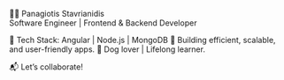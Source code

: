 👨‍💻 Panagiotis Stavrianidis\
Software Engineer | Frontend & Backend Developer

🔧 Tech Stack: Angular | Node.js | MongoDB
🚀 Building efficient, scalable, and user-friendly apps.
🐾 Dog lover | Lifelong learner.

📬 Let’s collaborate!
